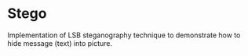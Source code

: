 # Stego

Implementation of LSB steganography technique to demonstrate how to hide message (text) into picture.
